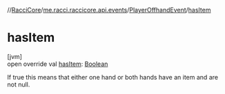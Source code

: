 //[RacciCore](../../../index.md)/[me.racci.raccicore.api.events](../index.md)/[PlayerOffhandEvent](index.md)/[hasItem](has-item.md)

# hasItem

[jvm]\
open override val [hasItem](has-item.md): [Boolean](https://kotlinlang.org/api/latest/jvm/stdlib/kotlin/-boolean/index.html)

If true this means that either one hand or both hands have an item and are not null.
